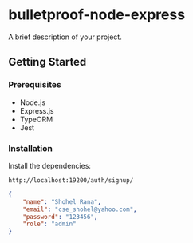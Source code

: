 # bulletproof-node-express

A brief description of your project.

## Getting Started

### Prerequisites

- Node.js
- Express.js
- TypeORM
- Jest

### Installation

Install the dependencies:

```http://localhost:19200/auth/signup/```

```json
{
    "name": "Shohel Rana",
    "email": "cse_shohel@yahoo.com",
    "password": "123456",
    "role": "admin"
}
```
